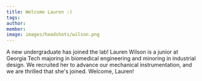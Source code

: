 ```yaml
---
title: Welcome Lauren :)
tags:
author: 
member: 
image: images/headshots/wilson.png
---
```


A new undergraduate has joined the lab! Lauren Wilson is a junior at Georgia Tech majoring in biomedical engineering and minoring in industrial design.  We recruited her to advance our mechanical instrumentation, and we are thrilled that she's joined.  Welcome, Lauren!
